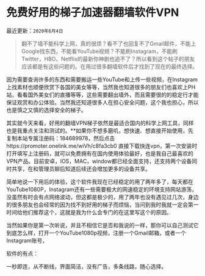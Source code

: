 # 免费好用的梯子加速器翻墙软件VPN
最近更新：`2020年6月4日`

>翻不了墙不能科学上网，真的很烦？看不了也回复不了Gmail邮件，不能上Google找东西，不能看YouTube视频？不能刷Instagram，不能刷Twitter，HBO、Netflix的最新你神剧也追不了？所以看到这个帖子的朋友应该都是有这些问题的。在用过很多翻墙软件后才找到了现在的最终选择。


因为需要查询许多的东西和需要搬运一些YouTube和上传一些视频，在Instagram上找素材也顺便欣赏下各国的美女等等，当然我也知道很多的朋友们也喜欢上PH站，看看国外美女们的直播等等，这些需要翻出墙外，而且需要很的的稳定行才能保证观赏和办公体验。当然我还知道很多人在担心安全问题，这个我也担心，所以也是慎之又慎的选择安全的梯子。

其实就今天来看，好用的翻墙VPN梯子依然是最适合国内的科学上网工具，同样也是我重点关注和测试的。**如果你不想多磨叽，想快速、想直接开始使用，先复制本站专属注册码：184689978，然后点击https://promoter.onelink.me/wiVh/c8fa3cb0 直接下载快连vpn，第一次安装时打开填写上注册码，就可以免费拥有在国内使用体验最好，也是我自己最喜欢的VPN产品。目前安卓，IOS，MAC，window都已经全面支持，还支持两个设备同时共享，在和管理员聊后知道后续还会增加更多的设备共享。
  
简单地说一下用后的体验，这个软件我现在已经稳定的用了两年多了，每天都在YouTube1080P，Instagram还有一些需要极大的网速稳定的环境支持网站游荡，没虽然有时会有点网络波动，但这都是极少的，用了两年也没有遇见过几次，身边的很多朋友也会经常的因为找不到好用的梯子而烦恼，当问到我时我就一定会第一时间给他们推荐这个，这就是我为什么会专门的在这里写这个的原因。

当然如果你是第一次听说，并且不相信它是否和我说的一样，那你可以自己测试它到底怎么样，打开一个YouTube1080p视频，注册一个Gmail邮箱，或者一个Instagram账号，



软件的有点：

一秒即连，从不断线，界面简洁，没有广告，多条线路，随心选择。
